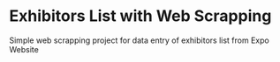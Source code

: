 # Exhibitors List with Web Scrapping
Simple web scrapping project for data entry of exhibitors list from Expo Website
